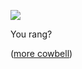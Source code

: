 ![](http://vignette4.wikia.nocookie.net/addamsfamily/images/c/cd/Little_helper_07.jpg/revision/latest?cb=20150403200113)

You rang?



([more cowbell](https://github.com/rick/you-rang/issues/1))
